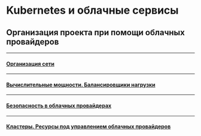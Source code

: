 # Kubernetes и облачные сервисы

## Организация проекта при помощи облачных провайдеров

---

#### [Организация сети](./15.1/README.md)

---

#### [Вычислительные мощности. Балансировщики нагрузки](./15.2/README.md)

---

#### [Безопасность в облачных провайдерах](./15.3/README.md)

---

#### [Кластеры. Ресурсы под управлением облачных провайдеров](./15.4/README.md)

